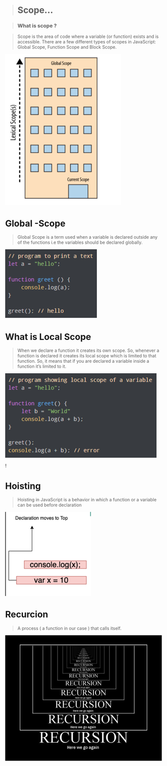 > # Scope...

> ### What is scope ?

 >Scope is the area of code where a variable (or function) exists and is accessible. There are a few different types of scopes in JavaScript: Global Scope, Function Scope and Block Scope.

 ![](/Screenshot_1.png)

 # Global -Scope

 >Global Scope is a term used when a variable is declared outside any of the functions i.e the variables should be declared globally.

![](/Screenshot_2.png)

# What is Local Scope

>When we declare a function it creates its own scope. So, whenever a function is declared it creates its local scope which is limited to that function. So, it means that if you are declared a variable inside a function it’s limited to it.

![](/Screenshot_3.png)

!
# Hoisting 

>Hoisting in JavaScript is a behavior in which a function or a variable can be used before declaration

![](/Screenshot_5.png)

# Recurcion 

>A process ( a function in our case ) that calls itself.

![](/0_5xVdki2TFMeVMz-F.jpeg)